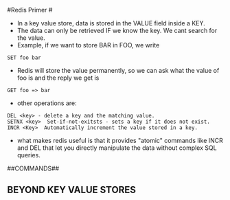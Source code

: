 #Redis Primer #

* In a key value store, data is stored in the VALUE field inside a KEY.
* The data can only be retrieved IF we know the key. We cant search for the value. 
* Example, if we want to store BAR in FOO, we write
~~~
SET foo bar
~~~
* Redis will store the value permanently, so we can ask what the value of foo is and the reply we get is 
~~~
GET foo => bar
~~~
* other operations are: 
~~~
DEL <key> - delete a key and the matching value. 
SETNX <key>  Set-if-not-exitsts - sets a key if it does not exist. 
INCR <Key>  Automatically increment the value stored in a key. 
~~~

* what makes redis useful is that it provides "atomic" commands like INCR and DEL that let you directly manipulate the data without complex SQL queries. 

##COMMANDS##


## BEYOND KEY VALUE STORES ##


